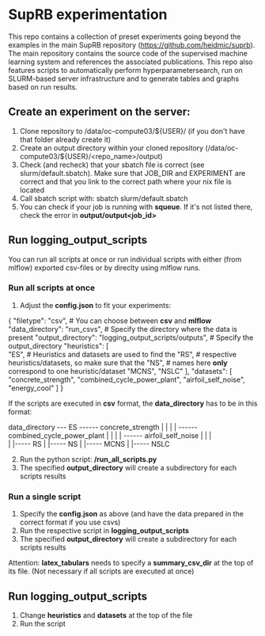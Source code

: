 # SupRB experimentation

This repo contains a collection of preset experiments going beyond the examples in the main SupRB repository (https://github.com/heidmic/suprb).
The main repository contains the source code of the supervised machine learning system and references the associated publications.
This repo also features scripts to automatically perform hyperparametersearch, run on SLURM-based server infrastructure and to generate tables and graphs based on run results.


## Create an experiment on the server:


1) Clone repository to /data/oc-compute03/${USER}/ (if you don't have that folder already create it)
2) Create an output directory within your cloned repository (/data/oc-compute03/${USER}/<repo_name>/output)
3) Check (and recheck) that your sbatch file is correct (see slurm/default.sbatch). Make sure that JOB_DIR and EXPERIMENT are correct and that you link to the correct path where your nix file is located
4) Call sbatch script with: sbatch slurm/default.sbatch 
5) You can check if your job is running with **squeue**. If it's not listed there, check the error in **output/output<job_id>**


## Run logging_output_scripts

You can run all scripts at once or run individual scripts with either (from mlflow) exported csv-files or by direclty using mlflow runs.

### Run all scripts at once

1) Adjust the **config.json** to fit your experiments:

{
    "filetype": "csv",                                      # You can choose between **csv** and **mlflow**
    "data_directory": "run_csvs",                           # Specify the directory where the data is present
    "output_directory": "logging_output_scripts/outputs",   # Specify the output_directory
    "heuristics": [                                         
        "ES",                                        # Heuristics and datasets are used to find the 
        "RS",                                        # respective heuristics/datasets, so make sure that the
        "NS",                                        # names here **only** correspond to one heuristic/dataset
        "MCNS",
        "NSLC"
    ],
    "datasets": [
        "concrete_strength",
        "combined_cycle_power_plant",
        "airfoil_self_noise",
        "energy_cool"
    ]
}

If the scripts are executed in **csv** format, the **data_directory** has to be in this format:

data_directory --- ES ------ concrete_strength
            |       |
            |       | ------ combined_cycle_power_plant
            |       |
            |       | ------ airfoil_self_noise
            |       |
            |       
            |
            |----- RS
            |
            |----- NS
            |
            |----- MCNS
            |
            |----- NSLC

2) Run the python script: **/run_all_scripts.py**
3) The specified **output_directory** will create a subdirectory for each scripts results
            

### Run a single script

1) Specify the **config.json** as above (and have the data prepared in the correct format if you use csvs)
2) Run the respective script in **logging_output_scripts**
3) The specified **output_directory** will create a subdirectory for each scripts results

Attention: **latex_tabulars** needs to specify a **summary_csv_dir** at the top of its file. (Not necessary if all scripts are executed at once) 


## Run logging_output_scripts

1) Change **heuristics** and **datasets** at the top of the file
2) Run the script